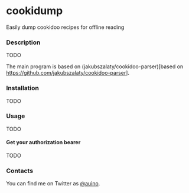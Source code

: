 # cookidump

Easily dump cookidoo recipes for offline reading

### Description ###

TODO

The main program is based on (jakubszalaty/cookidoo-parser)[based on https://github.com/jakubszalaty/cookidoo-parser].

### Installation ###

TODO

### Usage ###

TODO

#### Get your authorization bearer ####

TODO

### Contacts ###

You can find me on Twitter as [@auino](https://twitter.com/auino).
